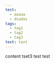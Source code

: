 ```yaml
---
test:
  - aaaaa
  - dsadas
tags:
  - tag1
  - tag2
  - tag3
text: text
---
```

content
tset3
test
test
